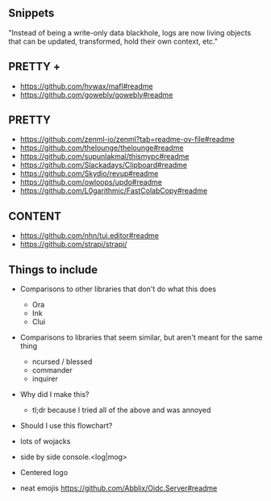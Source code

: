 ## Snippets
"Instead of being a write-only data blackhole, logs are now living objects that can be updated, transformed, hold their own context, etc."


## PRETTY +
- https://github.com/hywax/mafl#readme
- https://github.com/gowebly/gowebly#readme

## PRETTY

- https://github.com/zenml-io/zenml?tab=readme-ov-file#readme
- https://github.com/thelounge/thelounge#readme
- https://github.com/supunlakmal/thismypc#readme
- https://github.com/Slackadays/Clipboard#readme
- https://github.com/Skydio/revup#readme
- https://github.com/owloops/updo#readme
- https://github.com/L0garithmic/FastColabCopy#readme

## CONTENT
- https://github.com/nhn/tui.editor#readme
- https://github.com/strapi/strapi/

## Things to include
- Comparisons to other libraries that don't do what this does
  - Ora
  - Ink
  - Clui
- Comparisons to libraries that seem similar, but aren't meant for the same thing
  - ncursed / blessed
  - commander
  - inquirer

- Why did I make this?
  - tl;dr because I tried all of the above and was annoyed

- Should I use this flowchart?
- lots of wojacks
- side by side console.<log|mog>


- Centered logo
- neat emojis https://github.com/Abblix/Oidc.Server#readme